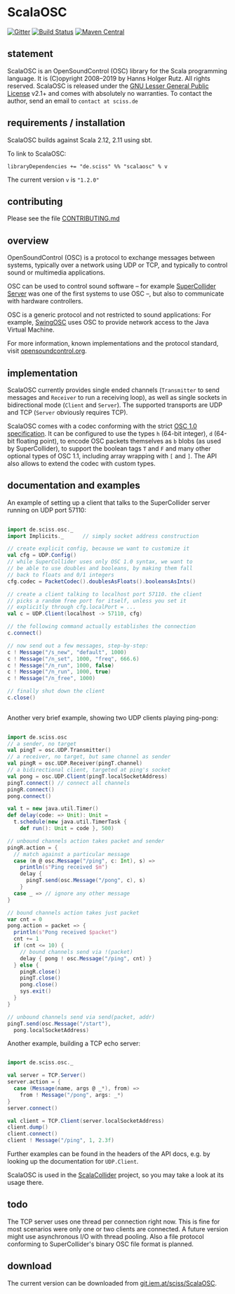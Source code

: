 # ScalaOSC

[![Gitter](https://badges.gitter.im/Join%20Chat.svg)](https://gitter.im/Sciss/ScalaOSC?utm_source=badge&utm_medium=badge&utm_campaign=pr-badge&utm_content=badge)
[![Build Status](https://travis-ci.org/Sciss/ScalaOSC.svg?branch=master)](https://travis-ci.org/Sciss/ScalaOSC)
[![Maven Central](https://maven-badges.herokuapp.com/maven-central/de.sciss/scalaosc_2.12/badge.svg)](https://maven-badges.herokuapp.com/maven-central/de.sciss/scalaosc_2.12)

## statement

ScalaOSC is an OpenSoundControl (OSC) library for the Scala programming language. It is (C)opyright 2008&ndash;2019
by Hanns Holger Rutz. All rights reserved. ScalaOSC is released under 
the [GNU Lesser General Public License](https://git.iem.at/sciss/ScalaOSC/raw/master/LICENSE) v2.1+ and comes with
absolutely no warranties. To contact the author, send an email to `contact at sciss.de`

## requirements / installation

ScalaOSC builds against Scala 2.12, 2.11 using sbt.

To link to ScalaOSC:

    libraryDependencies += "de.sciss" %% "scalaosc" % v

The current version `v` is `"1.2.0"`

## contributing

Please see the file [CONTRIBUTING.md](CONTRIBUTING.md)

## overview

OpenSoundControl (OSC) is a protocol to exchange messages between systems, typically over a network using UDP or TCP,
and typically to control sound or multimedia applications.

OSC can be used to control sound software &ndash; for example [SuperCollider Server](http://supercollider.sf.net/) was
one of the first systems to use OSC &ndash;, but also to communicate with hardware controllers.

OSC is a generic protocol and not restricted to sound applications:
For example, [SwingOSC](http://www.sciss.de/swingOSC/) uses OSC to provide network access to the Java Virtual Machine.

For more information, known implementations and the protocol standard, visit [opensoundcontrol.org](http://opensoundcontrol.org/).

## implementation

ScalaOSC currently provides single ended channels (`Transmitter` to send messages and `Receiver` to run a receiving
loop), as well as single sockets in bidirectional mode (`Client` and `Server`). The supported transports are UDP
and TCP (`Server` obviously requires TCP).

ScalaOSC comes with a codec conforming with the strict [OSC 1.0 specification](http://opensoundcontrol.org/spec-1_0).
It can be configured to use the types `h` (64-bit integer), `d` (64-bit floating point), to encode OSC packets
themselves as `b` blobs (as used by SuperCollider), to support the boolean tags `T` and `F` and many other optional
types of OSC 1.1, including array wrapping with `[` and `]`. The API also allows to extend the codec with custom types.

## documentation and examples

An example of setting up a client that talks to the SuperCollider server running on UDP port 57110:

```scala
    
import de.sciss.osc._
import Implicits._      // simply socket address construction

// create explicit config, because we want to customize it
val cfg = UDP.Config()  
// while SuperCollider uses only OSC 1.0 syntax, we want to
// be able to use doubles and booleans, by making them fall
// back to floats and 0/1 integers
cfg.codec = PacketCodec().doublesAsFloats().booleansAsInts()

// create a client talking to localhost port 57110. the client
// picks a random free port for itself, unless you set it
// explicitly through cfg.localPort = ...
val c = UDP.Client(localhost -> 57110, cfg)

// the following command actually establishes the connection
c.connect()

// now send out a few messages, step-by-step:
c ! Message("/s_new", "default", 1000)
c ! Message("/n_set", 1000, "freq", 666.6)
c ! Message("/n_run", 1000, false)
c ! Message("/n_run", 1000, true)
c ! Message("/n_free", 1000)

// finally shut down the client
c.close()
    
```

Another very brief example, showing two UDP clients playing ping-pong:

```scala
    
import de.sciss.osc
// a sender, no target
val pingT = osc.UDP.Transmitter()
// a receiver, no target, but same channel as sender
val pingR = osc.UDP.Receiver(pingT.channel)
// a bidirectional client, targeted at ping's socket
val pong = osc.UDP.Client(pingT.localSocketAddress)
pingT.connect() // connect all channels
pingR.connect()
pong.connect()

val t = new java.util.Timer()
def delay(code: => Unit): Unit =
  t.schedule(new java.util.TimerTask {
    def run(): Unit = code }, 500)

// unbound channels action takes packet and sender
pingR.action = {
  // match against a particular message
  case (m @ osc.Message("/ping", c: Int), s) =>
    println(s"Ping received $m")
    delay {
      pingT.send(osc.Message("/pong", c), s)
    }
  case _ => // ignore any other message
}

// bound channels action takes just packet
var cnt = 0
pong.action = packet => {
  println(s"Pong received $packet")
  cnt += 1
  if (cnt <= 10) {
    // bound channels send via !(packet)
    delay { pong ! osc.Message("/ping", cnt) }
  } else {
    pingR.close()
    pingT.close()
    pong.close()
    sys.exit()
  }
}

// unbound channels send via send(packet, addr)
pingT.send(osc.Message("/start"),
  pong.localSocketAddress)

```

Another example, building a TCP echo server:

```scala

import de.sciss.osc._

val server = TCP.Server()
server.action = {
  case (Message(name, args @ _*), from) =>
    from ! Message("/pong", args: _*)
}
server.connect()

val client = TCP.Client(server.localSocketAddress)
client.dump()
client.connect()
client ! Message("/ping", 1, 2.3f)
```

Further examples can be found in the headers of the API docs, e.g. by looking up the documentation for `UDP.Client`.

ScalaOSC is used in the [ScalaCollider](http://www.sciss.de/scalaCollider/) project, so you may take a look at its usage there.

## todo

The TCP server uses one thread per connection right now. This is fine for most scenarios were only one or two clients
are connected. A future version might use asynchronous I/O with thread pooling. Also a file protocol conforming to
SuperCollider's binary OSC file format is planned.

## download

The current version can be downloaded from [git.iem.at/sciss/ScalaOSC](https://git.iem.at/sciss/ScalaOSC).
